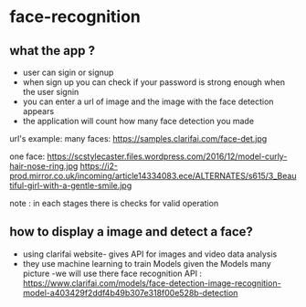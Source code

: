# face-recognition
## what the app ?
- user can sigin or signup 
- when sign up you can check if your password is strong enough
when the user signin
- you can  enter a url of image and the image with the face detection appears
- the application will count how many face detection you made

url's example:
many faces:
https://samples.clarifai.com/face-det.jpg

one  face:
https://scstylecaster.files.wordpress.com/2016/12/model-curly-hair-nose-ring.jpg
https://i2-prod.mirror.co.uk/incoming/article14334083.ece/ALTERNATES/s615/3_Beautiful-girl-with-a-gentle-smile.jpg


note : in each stages there is checks for valid operation


## how to display a image and detect a face?
- using clarifai website- gives API  for images and video data analysis 
- they use machine learning to train Models  given the Models many picture 
-we will use there face recognition API :</br>
https://www.clarifai.com/models/face-detection-image-recognition-model-a403429f2ddf4b49b307e318f00e528b-detection








